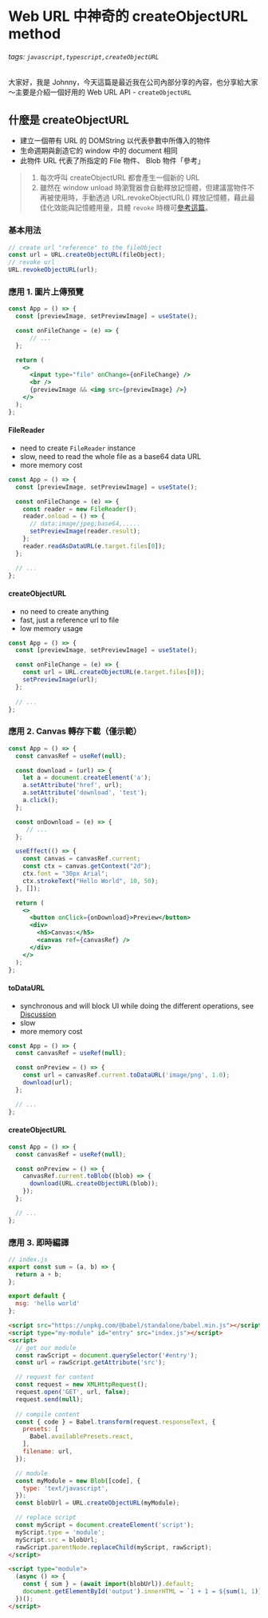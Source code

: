 # Web URL 中神奇的 createObjectURL method
###### tags: `javascript,typescript,createObjectURL`

<SocialBlock hashtags="javascript,typescript,createObjectURL" />


大家好，我是 Johnny，今天這篇是最近我在公司內部分享的內容，也分享給大家～主要是介紹一個好用的 Web URL API - `createObjectURL`


## 什麼是 createObjectURL

- 建立一個帶有 URL 的 DOMString 以代表參數中所傳入的物件
- 生命週期與創造它的 window 中的 document 相同
- 此物件 URL 代表了所指定的 File 物件、 Blob 物件「參考」

> 1. 每次呼叫 createObjectURL 都會產生一個新的 URL
> 2. 雖然在 window unload 時瀏覽器會自動釋放記憶體，但建議當物件不再被使用時，手動透過 URL.revokeObjectURL() 釋放記憶體，藉此最佳化效能與記憶體用量，具體 `revoke` 時機可[參考這篇](https://stackoverflow.com/a/49346614/2313004)。


### 基本用法
```jsx
// create url "reference" to the fileObject
const url = URL.createObjectURL(fileObject);
// revoke url
URL.revokeObjectURL(url);
```


### 應用 1. 圖片上傳預覽
```jsx
const App = () => {
  const [previewImage, setPreviewImage] = useState();

  const onFileChange = (e) => {
      // ...
  };

  return (
    <>
      <input type="file" onChange={onFileChange} />
      <br />
      {previewImage && <img src={previewImage} />}
    </>
  );
};
```

#### FileReader
- need to create `FileReader` instance
- slow, need to read the whole file as a base64 data URL
- more memory cost
```jsx
const App = () => {
  const [previewImage, setPreviewImage] = useState();

  const onFileChange = (e) => {
    const reader = new FileReader();
    reader.onload = () => {
      // data:image/jpeg;base64,.....
      setPreviewImage(reader.result);
    };
    reader.readAsDataURL(e.target.files[0]);
  };

  // ...
};
```


#### createObjectURL
- no need to create anything
- fast, just a reference url to file
- low memory usage
```jsx
const App = () => {
  const [previewImage, setPreviewImage] = useState();

  const onFileChange = (e) => {
    const url = URL.createObjectURL(e.target.files[0]);
    setPreviewImage(url);
  };
  
  // ...
};
```


### 應用 2. Canvas 轉存下載（僅示範）
```jsx
const App = () => {
  const canvasRef = useRef(null);

  const download = (url) => {
    let a = document.createElement('a');
    a.setAttribute('href', url);
    a.setAttribute('download', 'test');
    a.click();
  };

  const onDownload = (e) => {
     // ...
  };

  useEffect(() => {
    const canvas = canvasRef.current;
    const ctx = canvas.getContext("2d");
    ctx.font = "30px Arial";
    ctx.strokeText("Hello World", 10, 50);
  }, []);

  return (
    <>
      <button onClick={onDownload}>Preview</button>
      <div>
        <h5>Canvas:</h5>
        <canvas ref={canvasRef} />
      </div>
    </>
  );
};
```

#### toDataURL
- synchronous and will block UI while doing the different operations, see [Discussion](https://stackoverflow.com/a/59025746)
- slow
- more memory cost
```jsx
const App = () => {
  const canvasRef = useRef(null);

  const onPreview = () => {
    const url = canvasRef.current.toDataURL('image/png', 1.0);
    download(url);
  };

  // ...
};
```

#### createObjectURL
```jsx
const App = () => {
  const canvasRef = useRef(null);

  const onPreview = () => {
    canvasRef.current.toBlob((blob) => {
      download(URL.createObjectURL(blob));
    });
  };

  // ...
};
```


### 應用 3. 即時編譯
```jsx
// index.js
export const sum = (a, b) => {
  return a + b;
};

export default {
  msg: 'hello world'
};
```

```html
<script src="https://unpkg.com/@babel/standalone/babel.min.js"></script>
<script type="my-module" id="entry" src="index.js"></script>
<script>
  // get our module
  const rawScript = document.querySelector('#entry');
  const url = rawScript.getAttribute('src');

  // request for content
  const request = new XMLHttpRequest();
  request.open('GET', url, false);
  request.send(null);
  
  // compile content
  const { code } = Babel.transform(request.responseText, {
    presets: [
      Babel.availablePresets.react,
    ],
    filename: url,
  });

  // module
  const myModule = new Blob([code], {
    type: 'text/javascript',
  });
  const blobUrl = URL.createObjectURL(myModule);

  // replace script
  const myScript = document.createElement('script');
  myScript.type = 'module';
  myScript.src = blobUrl;
  rawScript.parentNode.replaceChild(myScript, rawScript);
</script>

<script type="module">
  (async () => {
    const { sum } = (await import(blobUrl)).default;
    document.getElementById('output').innerHTML = `1 + 1 = ${sum(1, 1)}`;
  })();
</script>
```

<SocialBlock hashtags="javascript,typescript,createObjectURL" />
